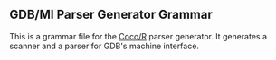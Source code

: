 ## GDB/MI Parser Generator Grammar

This is a grammar file for the [Coco/R](http://www.ssw.uni-linz.ac.at/Coco/) parser generator.
It generates a scanner and a parser for GDB's machine interface.
